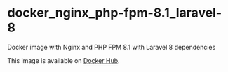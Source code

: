 # docker_nginx_php-fpm-8.1_laravel-8
Docker image with Nginx and PHP FPM 8.1 with Laravel 8 dependencies

This image is available on [Docker Hub](https://hub.docker.com/repository/docker/fabioboris/nginx_php-fpm-8.1).
